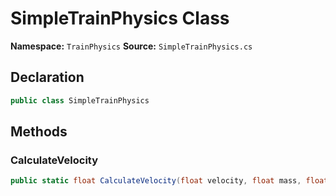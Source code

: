 # SimpleTrainPhysics Class

**Namespace:** `TrainPhysics`
**Source:** `SimpleTrainPhysics.cs`

## Declaration

```csharp
public class SimpleTrainPhysics
```

## Methods

### CalculateVelocity

```csharp
public static float CalculateVelocity(float velocity, float mass, float Ftraction, float dt)
```

